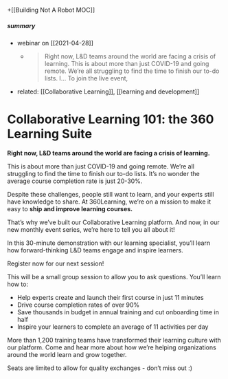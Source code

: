 +[[Building Not A Robot MOC]]

##### summary
- webinar on [[2021-04-28]]
	- > Right now, L&D teams around the world are facing a crisis of learning. This is about more than just COVID-19 and going remote. We’re all struggling to find the time to finish our to-do lists. I... To join the live event,


- related: [[Collaborative Learning]], [[learning and development]]
# Collaborative Learning 101: the 360 Learning Suite
**Right now, L&D teams around the world are facing a crisis of learning.** 

This is about more than just COVID-19 and going remote. We’re all struggling to find the time to finish our to-do lists. It’s no wonder the average course completion rate is just 20-30%. 

Despite these challenges, people still want to learn, and your experts still have knowledge to share. At 360Learning, we’re on a mission to make it easy to **ship and improve learning courses.**

That’s why we’ve built our Collaborative Learning platform. And now, in our new monthly event series, we’re here to tell you all about it! 

In this 30-minute demonstration with our learning specialist, you’ll learn how forward-thinking L&D teams engage and inspire learners.

Register now for our next session!

This will be a small group session to allow you to ask questions. You’ll learn how to:
- Help experts create and launch their first course in just 11 minutes
- Drive course completion rates of over 90%
- Save thousands in budget in annual training and cut onboarding time in half 
- Inspire your learners to complete an average of 11 activities per day

More than 1,200 training teams have transformed their learning culture with our platform. Come and hear more about how we’re helping organizations around the world learn and grow together. 

Seats are limited to allow for quality exchanges - don’t miss out :)